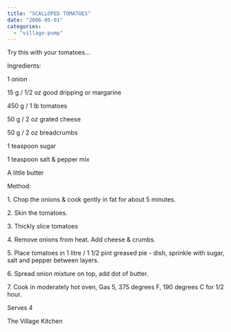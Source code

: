 ```yaml
---
title: "SCALLOPED TOMATOES"
date: "2006-05-01"
categories: 
  - "village-pump"
---
```


Try this with your tomatoes...

Ingredients:

1 onion

15 g / 1/2 oz good dripping or margarine

450 g / 1 lb tomatoes

50 g / 2 oz grated cheese

50 g / 2 oz breadcrumbs

1 teaspoon sugar

1 teaspoon salt & pepper mix

A little butter

Method:

1\. Chop the onions & cook gently in fat for about 5 minutes.

2\. Skin the tomatoes.

3\. Thickly slice tomatoes

4\. Remove onions from heat. Add cheese & crumbs.

5\. Place tomatoes in 1 litre / 1 1/2 pint greased pie - dish, sprinkle with sugar, salt and pepper between layers.

6\. Spread onion mixture on top, add dot of butter.

7\. Cook in moderately hot oven, Gas 5, 375 degrees F, 190 degrees C for 1/2 hour.

Serves 4

The Village Kitchen
